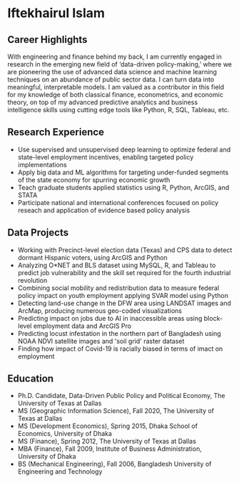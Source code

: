 # Iftekhairul Islam
## Career Highlights
With engineering and finance behind my back, I am currently engaged in research in the emerging new field of ‘data-driven policy-making,’ where we are pioneering the use of advanced data science and machine learning techniques on an abundance of public sector data. I can turn data into meaningful, interpretable models. I am valued as a contributor in this field for my knowledge of both classical finance, econometrics, and economic theory, on top of my advanced predictive analytics and business intelligence skills using cutting edge tools like Python, R, SQL, Tableau, etc.
## Research Experience
-	Use supervised and unsupervised deep learning to optimize federal and state-level employment incentives, enabling targeted policy implementations 
- Apply big data and ML algorithms for targeting under-funded segments of the state economy for spurring economic growth
- Teach graduate students applied statistics using R, Python, ArcGIS, and STATA
- Participate national and international conferences focused on policy reseach and application of evidence based policy analysis
## Data Projects
- Working with Precinct-level election data (Texas) and CPS data to detect dormant Hispanic voters, using ArcGIS and Python
- Analyzing O*NET and BLS dataset using MySQL, R, and Tableau to predict job vulnerability and the skill set required for the fourth industrial revolution
- Combining social mobility and redistribution data to measure federal policy impact on youth employment applying SVAR model using Python
- Detecting land-use change in the DFW area using LANDSAT images and ArcMap, producing numerous geo-coded visualizations
- Predicting impact on jobs due to AI in inaccessible areas using block-level employment data and ArcGIS Pro
- Predicting locust infestation in the northern part of Bangladesh using NOAA NDVI satellite images and 'soil grid' raster dataset
- Finding how impact of Covid-19 is racially biased in terms of imact on employment
## Education
- Ph.D. Candidate, Data-Driven Public Policy and Political Economy, The University of Texas at Dallas
- MS (Geographic Information Science), Fall 2020, The University of Texas at Dallas
- MS (Development Economics), Spring 2015, Dhaka School of Economics, University of Dhaka
- MS (Finance), Spring 2012, The University of Texas at Dallas
- MBA (Finance), Fall 2009, Institute of Business Administration, University of Dhaka
- BS (Mechanical Engineering), Fall 2006, Bangladesh University of Engineering and Technology
